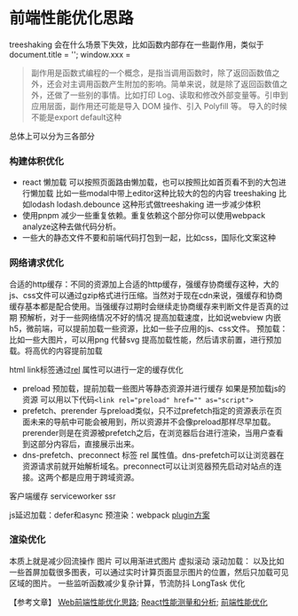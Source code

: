 前端性能优化思路
===
treeshaking 会在什么场景下失效，比如函数内部存在一些副作用，类似于document.title = ''; window.xxx = 
> 副作用是函数式编程的一个概念，是指当调用函数时，除了返回函数值之外，还会对主调用函数产生附加的影响。简单来说，就是除了返回函数值之外，还做了一些别的事情。比如打印 Log、读取和修改外部变量等。引申到应用层面，副作用还可能是导入 DOM 操作、引入 Polyfill 等。
导入的时候不能是export default这种


总体上可以分为三各部分

### 构建体积优化
* react 懒加载 可以按照页面路由懒加载，也可以按照比如首页看不到的大包进行懒加载 比如一些modal中带上editor这种比较大的包的内容
treeshaking 比如lodash lodash.debounce 这种形式做treeshaking 进一步减少体积
* 使用pnpm 减少一些重复依赖。重复依赖这个部分你可以使用webpack analyze这种去做代码分析。
* 一些大的静态文件不要和前端代码打包到一起，比如css，国际化文案这种

### 网络请求优化
合适的http缓存：不同的资源加上合适的http缓存，强缓存协商缓存这种，大的js、css文件可以通过gzip格式进行压缩。当然对于现在cdn来说，强缓存和协商缓存基本都是配合使用。当强缓存过期时会继续走协商缓存来判断文件是否真的过期
预解析，对于一些网络情况不好的情况 提高加载速度，比如说webview 内嵌h5，微前端，可以提前加载一些资源，比如一些子应用的js、css文件。
预加载： 比如一些大图片，可以用png 代替svg 提高加载性能，然后请求前置，进行预加载。将高优的内容提前加载

html link标签通过[rel](https://developer.mozilla.org/en-US/docs/Web/HTML/Attributes/rel) 属性可以进行一定的缓存优化
* preload 预加载，提前加载一些图片等静态资源并进行缓存 如果是预加载js的资源 可以用以下代码`<link rel="preload" href="" as="script">`
* prefetch、prerender 与preload类似，只不过prefetch指定的资源表示在页面未来的导航中可能会被用到，所以资源并不会像preload那样尽早加载。prerender则是在资源被prefetch之后，在浏览器后台进行渲染，当用户查看到这部分内容后，直接展示出来。
* dns-prefetch、preconnect 标签 rel 属性值。dns-prefetch可以让浏览器在资源请求前就开始解析域名。preconnect可以让浏览器预先启动对站点的连接。这两个都是应用于跨域资源。

客户端缓存 serviceworker
ssr

js延迟加载：defer和async
预渲染：webpack [plugin方案](https://www.npmjs.com/package/@prerenderer/webpack-plugin)
### 渲染优化
本质上就是减少回流操作
图片 可以用渐进式图片
虚拟滚动
滚动加载： 以及比如一些首屏加载很多图表，可以通过实时计算页面显示图片的位置，然后只加载可见区域的图片。
一些监听函数减少复杂计算，节流防抖
LongTask 优化


【参考文章】
[Web前端性能优化思路](https://www.51cto.com/article/702962.html);
[React性能测量和分析](https://juejin.cn/post/6844903869378641933);
[前端性能优化](https://juejin.cn/post/6911472693405548557#heading-50)